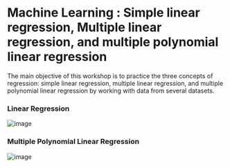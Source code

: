 # Machine Learning  :  Simple linear regression, Multiple linear regression, and multiple polynomial linear regression
The main objective of this workshop is to practice the three concepts of regression: simple linear regression, multiple linear regression, and multiple polynomial linear regression by working with data from several datasets.

###  Linear Regression


![image](https://user-images.githubusercontent.com/101791324/225289258-91d78e54-4896-49bc-9e12-ad49d4100dce.png)


### Multiple Polynomial Linear Regression



![image](https://user-images.githubusercontent.com/101791324/225291652-19300810-0590-4148-a606-83ea7b7c8176.png)
